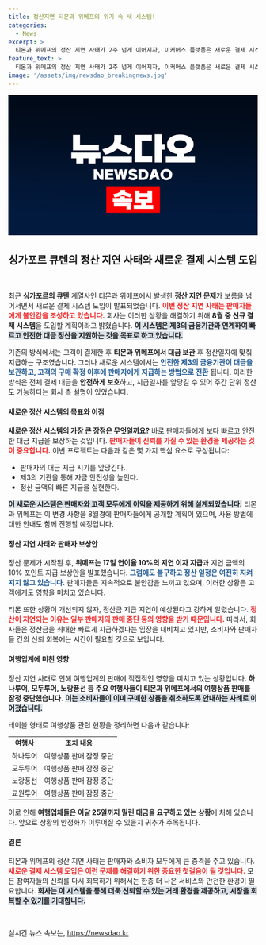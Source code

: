```yaml
---
title: 정산지연 티몬과 위메프의 위기 속 새 시스템!
categories:
  - News
excerpt: >
  티몬과 위메프의 정산 지연 사태가 2주 넘게 이어지자, 이커머스 플랫폼은 새로운 결제 시스템 도입을 발표했습니다. 안전한 정산과 더 빠른 지급을 목표로 하는 이번 시스템은 8월 중 적용될 예정입니다.
feature_text: >
  티몬과 위메프의 정산 지연 사태가 2주 넘게 이어지자, 이커머스 플랫폼은 새로운 결제 시스템 도입을 발표했습니다. 안전한 정산과 더 빠른 지급을 목표로 하는 이번 시스템은 8월 중 적용될 예정입니다.
image: '/assets/img/newsdao_breakingnews.jpg'
---
```


<p><img src="/assets/img/newsdao_breakingnews.jpg" alt="cryptoinkorea 속보" /></p>

<h2 data-ke-size="size26">싱가포르 큐텐의 정산 지연 사태와 새로운 결제 시스템 도입</h2>

<p data-ke-size="size16">&nbsp;</p>

<p>최근 <strong>싱가포르의 큐텐</strong> 계열사인 티몬과 위메프에서 발생한 <strong>정산 지연 문제</strong>가 보름을 넘어서면서 새로운 결제 시스템 도입이 발표되었습니다. <b><span style="color: #ee2323;">이번 정산 지연 사태는 판매자들에게 불안감을 조성하고 있습니다.</span></b> 회사는 이러한 상황을 해결하기 위해 <strong>8월 중 신규 결제 시스템</strong>을 도입할 계획이라고 밝혔습니다. <b><span style="background-color: #21538527;">이 시스템은 제3의 금융기관과 연계하여 빠르고 안전한 대금 정산을 지원하는 것을 목표로 하고 있습니다.</span></b></p>

<p>기존의 방식에서는 고객이 결제한 후 <strong>티몬과 위메프에서 대금 보관</strong> 후 정산일자에 맞춰 지급하는 구조였습니다. 그러나 새로운 시스템에서는 <b><span style="color: #1a5490;">안전한 제3의 금융기관이 대금을 보관하고, 고객의 구매 확정 이후에 판매자에게 지급하는 방법으로 전환</span></b> 됩니다. 이러한 방식은 전체 결제 대금을 <strong>안전하게 보호</strong>하고, 지급일자를 앞당길 수 있어 주간 단위 정산도 가능하다는 회사 측 설명이 있었습니다. </p>

<h4>새로운 정산 시스템의 목표와 이점</h4>

<p><b>새로운 정산 시스템의 가장 큰 장점은 무엇일까요?</b> 바로 판매자들에게 보다 빠르고 안전한 대금 지급을 보장하는 것입니다. <b><span style="color: #ee2323;">판매자들이 신뢰를 가질 수 있는 환경을 제공하는 것이 중요합니다.</span></b> 이번 프로젝트는 다음과 같은 몇 가지 핵심 요소로 구성됩니다:</p>

<ul>
<li>판매자의 대금 지급 시기를 앞당긴다.</li>
<li>제3의 기관을 통해 자금 안전성을 높인다.</li>
<li>정산 금액의 빠른 지급을 실현한다.</li>
</ul>

<p><b><span style="background-color: #21538527;">이 새로운 시스템은 판매자와 고객 모두에게 이익을 제공하기 위해 설계되었습니다.</span></b> 티몬과 위메프는 이 변경 사항을 8월경에 판매자들에게 공개할 계획이 있으며, 사용 방법에 대한 안내도 함께 진행할 예정입니다. </p>

<h4>정산 지연 사태와 판매자 보상안</h4>

<p>정산 문제가 시작된 후, <strong>위메프는 17일 연이율 10%의 지연 이자 지급</strong>과 지연 금액의 10% 포인트 지급 보상안을 발표했습니다. <b><span style="color: #1a5490;">그럼에도 불구하고 정산 일정은 여전히 지켜지지 않고 있습니다.</span></b> 판매자들은 지속적으로 불안감을 느끼고 있으며, 이러한 상황은 고객에게도 영향을 미치고 있습니다. </p>

<p>티몬 또한 상황이 개선되지 않자, 정산금 지급 지연이 예상된다고 강하게 알렸습니다. <b><span style="color: #ee2323;">정산이 지연되는 이유는 일부 판매자의 판매 중단 등의 영향을 받기 때문입니다.</span></b> 따라서, 회사들은 정산금을 최대한 빠르게 지급하겠다는 입장을 내비치고 있지만, 소비자와 판매자들 간의 신뢰 회복에는 시간이 필요할 것으로 보입니다.</p>

<h4>여행업계에 미친 영향</h4>

<p>정산 지연 사태로 인해 여행업계의 판매에 직접적인 영향을 미치고 있는 상황입니다. <b>하나투어, 모두투어, 노랑풍선 등 주요 여행사들이 티몬과 위메프에서의 여행상품 판매를 잠정 중단했습니다.</b> <b><span style="background-color: #21538527;">이는 소비자들이 이미 구매한 상품을 취소하도록 안내하는 사례로 이어졌습니다.</span></b></p>

<p>테이블 형태로 여행상품 관련 현황을 정리하면 다음과 같습니다:</p>

<table>
<tr>
<td style="text-align: center; height: 17px;"><b>여행사</b></td>
<td style="text-align: center; height: 17px;"><b>조치 내용</b></td>
</tr>
<tr>
<td style="text-align: center; height: 17px;">하나투어</td>
<td style="text-align: center; height: 17px;">여행상품 판매 잠정 중단</td>
</tr>
<tr>
<td style="text-align: center; height: 17px;">모두투어</td>
<td style="text-align: center; height: 17px;">여행상품 판매 잠정 중단</td>
</tr>
<tr>
<td style="text-align: center; height: 17px;">노랑풍선</td>
<td style="text-align: center; height: 17px;">여행상품 판매 잠정 중단</td>
</tr>
<tr>
<td style="text-align: center; height: 17px;">교원투어</td>
<td style="text-align: center; height: 17px;">여행상품 판매 잠정 중단</td>
</tr>
</table>

<p>이로 인해 <strong>여행업체들은 이달 25일까지 밀린 대금을 요구하고 있는 상황</strong>에 처해 있습니다. 앞으로 상황의 안정화가 이루어질 수 있을지 귀추가 주목됩니다.</p>

<h4>결론</h4>

<p>티몬과 위메프의 정산 지연 사태는 판매자와 소비자 모두에게 큰 충격을 주고 있습니다. <b><span style="color: #ee2323;">새로운 결제 시스템 도입은 이런 문제를 해결하기 위한 중요한 첫걸음이 될 것입니다.</span></b> 모든 참여자들의 신뢰를 다시 회복하기 위해서는 한층 더 나은 서비스와 안전한 환경이 필요합니다. <b><span style="background-color: #21538527;">회사는 이 시스템을 통해 더욱 신뢰할 수 있는 거래 환경을 제공하고, 시장을 회복할 수 있기를 기대합니다.</span></b></p>

<p data-ke-size="size16">&nbsp;</p>
실시간 뉴스 속보는, <a href="https://newsdao.kr" rel="dofollow">https://newsdao.kr</a>


